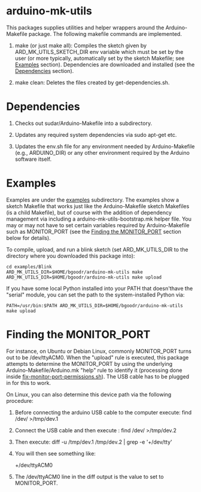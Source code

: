 arduino-mk-utils
================

This packages supplies utilities and helper wrappers around the
Arduino-Makefile package. The following makefile commands are
implemented.

1. make (or just make all): Compiles the sketch given by
   ARD_MK_UTILS_SKETCH_DIR env variable which must be set by the user
   (or more typically, automatically set by the sketch Makefile; see
   [Examples](#Examples) section). Dependencies are downloaded and
   installed (see the [Dependencies](#Dependencies) section).

1. make clean: Deletes the files created by get-dependencies.sh.

Dependencies
============
<a name="Dependencies"></a>

1. Checks out sudar/Arduino-Makefile into a subdirectory.

1. Updates any required system dependencies via sudo apt-get
   etc.

1. Updates the env.sh file for any environment needed by
   Arduino-Makefile (e.g., ARDUINO_DIR) or any other environment
   required by the Arduino software itself.

Examples
========
<a name="Examples"></a>

Examples are under the [examples](examples) subdirectory. The examples
show a sketch Makefile that works just like the Arduino-Makefile
sketch Makefiles (is a child Makefile), but of course with the
addition of dependency management via including a
arduino-mk-utils-bootstrap.mk helper file.  You may or may not have to
set certain variables required by Arduino-Makefile such as
MONITOR_PORT (see the [Finding the
MONITOR_PORT](#Finding_the_MONITOR_PORT) section below for details).

To compile, upload, and run a blink sketch (set ARD_MK_UTILS_DIR to
the directory where you downloaded this package into):

    cd examples/Blink
    ARD_MK_UTILS_DIR=$HOME/bgoodr/arduino-mk-utils make
    ARD_MK_UTILS_DIR=$HOME/bgoodr/arduino-mk-utils make upload

If you have some local Python installed into your PATH that
doesn'thave the "serial" module, you can set the path to the
system-installed Python via:

    PATH=/usr/bin:$PATH ARD_MK_UTILS_DIR=$HOME/bgoodr/arduino-mk-utils make upload

Finding the MONITOR_PORT
========================
<a name="Finding_the_MONITOR_PORT"></a>

For instance, on Ubuntu or Debian Linux, commonly MONITOR_PORT turns
out to be /dev/ttyACM0. When the "upload" rule is executed, this
package attempts to determine the MONITOR_PORT by using the underlying
Arduino-Makefile/Arduino.mk "help" rule to identify it (processing
done inside
[fix-monitor-port-permissions.sh](fix-monitor-port-permissions.sh)). The
USB cable has to be plugged in for this to work.

On Linux, you can also determine this device path via the following
procedure:

1. Before connecting the arduino USB cable to the computer execute: find /dev/ >/tmp/dev.1

1. Connect the USB cable and then execute : find /dev/ >/tmp/dev.2

1. Then execute: diff -u /tmp/dev.1 /tmp/dev.2 | grep -e '+/dev/tty'

1. You will then see something like:

    +/dev/ttyACM0

1. The /dev/ttyACM0 line in the diff output is the value to set to MONITOR_PORT.

